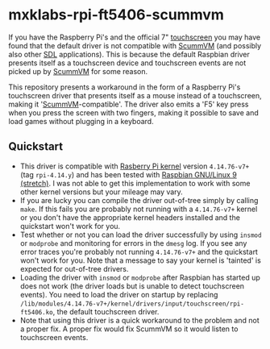 # mxklabs-rpi-ft5406-scummvm
If you have the Raspberry Pi's and the official 7" [touchscreen](https://www.raspberrypi.org/products/raspberry-pi-touch-display/) you may have found that the default driver is not compatible with [ScummVM](https://www.scummvm.org/) (and possibly also other [SDL](https://www.libsdl.org/) applications). This is because the default Raspbian driver presents itself as a touchscreen device and touchscreen events are not picked up by [ScummVM](https://www.scummvm.org/) for some reason. 

This repository presents a workaround in the form of a Raspberry Pi's touchscreen driver that presents itself as a mouse instead of a touchscreen, making it '[ScummVM](https://www.scummvm.org/)-compatible'. The driver also emits a 'F5' key press when you press the screen with two fingers, making it possible to save and load games without plugging in a keyboard.

## Quickstart
* This driver is compatible with [Rasberry Pi kernel](https://github.com/raspberrypi/linux) version `4.14.76-v7+` (tag `rpi-4.14.y`) and has been tested with [Raspbian GNU/Linux 9 (stretch)](https://www.raspberrypi.org/downloads/). I was not able to get this implementation to work with some other kernel versions but your mileage may vary.
* If you are lucky you can compile the driver out-of-tree simply by calling `make`. If this fails you are probably not running with a `4.14.76-v7+` kernel or you don't have the appropriate kernel headers installed and the quickstart won't work for you.
* Test whether or not you can load the driver successfully by using `insmod` or `modprobe` and monitoring for errors in the `dmesg` log. If you see any error traces you're probably not running `4.14.76-v7+` and the quickstart won't work for you. Note that a message to say your kernel is 'tainted' is expected for out-of-tree drivers.
* Loading the driver with `insmod` or `modprobe` after Raspbian has started up does not work (the driver loads but is unable to detect touchscreen events). You need to load the driver on startup by replacing `/lib/modules/4.14.76-v7+/kernel/drivers/input/touchscreen/rpi-ft5406.ko`, the default touchscreen driver.
* Note that using this driver is a quick workaround to the problem and not a proper fix. A proper fix would fix ScummVM so it would listen to touchscreen events.
